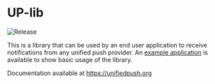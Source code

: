 # UP-lib
![Release](https://jitpack.io/v/UnifiedPush/android-connector.svg)

This is a library that can be used by an end user application to receive notifications from any unified push provider.
An [example application](https://github.com/UnifiedPush/android-example) is available to show basic usage of the library.

Documentation available at <https://unifiedpush.org>

